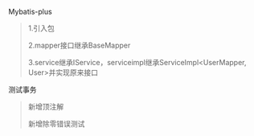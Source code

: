 Mybatis-plus
>1.引入包
> 
>2.mapper接口继承BaseMapper
> 
> 3.service继承IService<User>，serviceimpl继承ServiceImpl<UserMapper, User>并实现原来接口

测试事务
> 新增顶注解
> 
> 新增除零错误测试